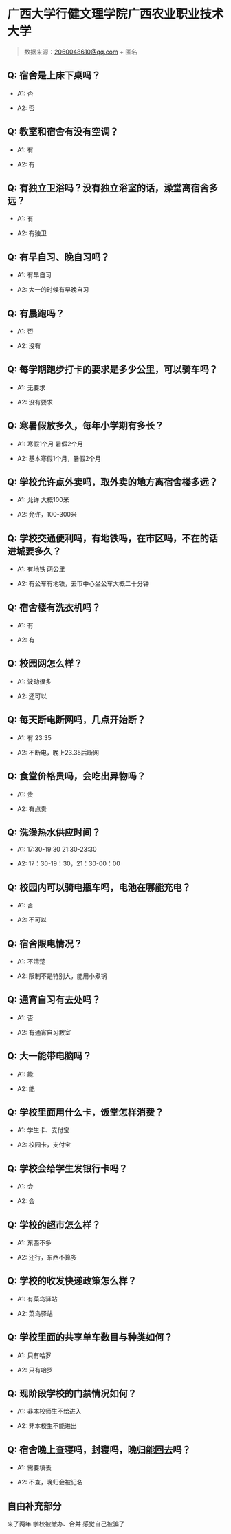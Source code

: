 # 广西大学行健文理学院广西农业职业技术大学

> 数据来源：2060048610@qq.com + 匿名

## Q: 宿舍是上床下桌吗？

- A1: 否

- A2: 否

## Q: 教室和宿舍有没有空调？

- A1: 有

- A2: 有

## Q: 有独立卫浴吗？没有独立浴室的话，澡堂离宿舍多远？

- A1: 有

- A2: 有独卫

## Q: 有早自习、晚自习吗？

- A1: 有早自习

- A2: 大一的时候有早晚自习

## Q: 有晨跑吗？

- A1: 否

- A2: 没有

## Q: 每学期跑步打卡的要求是多少公里，可以骑车吗？

- A1: 无要求

- A2: 没有要求

## Q: 寒暑假放多久，每年小学期有多长？

- A1: 寒假1个月 暑假2个月

- A2: 基本寒假1个月，暑假2个月

## Q: 学校允许点外卖吗，取外卖的地方离宿舍楼多远？

- A1: 允许 大概100米

- A2: 允许，100-300米

## Q: 学校交通便利吗，有地铁吗，在市区吗，不在的话进城要多久？

- A1: 有地铁 两公里

- A2: 有公车有地铁，去市中心坐公车大概二十分钟

## Q: 宿舍楼有洗衣机吗？

- A1: 有

- A2: 有

## Q: 校园网怎么样？

- A1: 波动很多

- A2: 还可以

## Q: 每天断电断网吗，几点开始断？

- A1: 有 23:35

- A2: 不断电，晚上23.35后断网

## Q: 食堂价格贵吗，会吃出异物吗？

- A1: 贵

- A2: 有点贵

## Q: 洗澡热水供应时间？

- A1: 17:30-19:30 21:30-23:30

- A2: 17：30-19：30，21：30-00：00

## Q: 校园内可以骑电瓶车吗，电池在哪能充电？

- A1: 否

- A2: 不可以

## Q: 宿舍限电情况？

- A1: 不清楚

- A2: 限制不是特别大，能用小煮锅

## Q: 通宵自习有去处吗？

- A1: 否

- A2: 有通宵自习教室

## Q: 大一能带电脑吗？

- A1: 能

- A2: 能

## Q: 学校里面用什么卡，饭堂怎样消费？

- A1: 学生卡、支付宝

- A2: 校园卡，支付宝

## Q: 学校会给学生发银行卡吗？

- A1: 会

- A2: 会

## Q: 学校的超市怎么样？

- A1: 东西不多

- A2: 还行，东西不算多

## Q: 学校的收发快递政策怎么样？

- A1: 有菜鸟驿站

- A2: 菜鸟驿站

## Q: 学校里面的共享单车数目与种类如何？

- A1: 只有哈罗

- A2: 只有哈罗

## Q: 现阶段学校的门禁情况如何？

- A1: 非本校师生不给进入

- A2: 非本校生不能进出

## Q: 宿舍晚上查寝吗，封寝吗，晚归能回去吗？

- A1: 需要填表

- A2: 不查，晚归会被记名

## 自由补充部分

来了两年 学校被撤办、合并 感觉自己被骗了